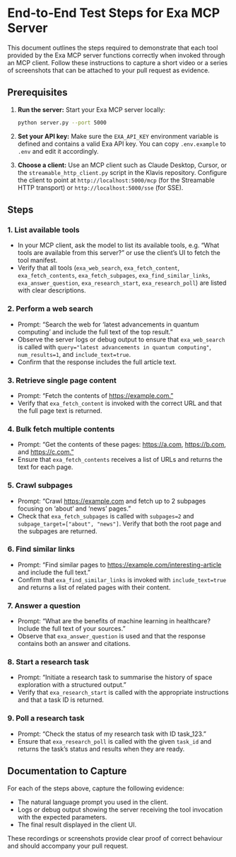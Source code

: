 # End‑to‑End Test Steps for Exa MCP Server

This document outlines the steps required to demonstrate that each tool provided
by the Exa MCP server functions correctly when invoked through an MCP client.
Follow these instructions to capture a short video or a series of screenshots
that can be attached to your pull request as evidence.

## Prerequisites

1. **Run the server:** Start your Exa MCP server locally:

   ```bash
   python server.py --port 5000
   ```

2. **Set your API key:** Make sure the `EXA_API_KEY` environment variable is
   defined and contains a valid Exa API key. You can copy `.env.example` to
   `.env` and edit it accordingly.

3. **Choose a client:** Use an MCP client such as Claude Desktop, Cursor, or
   the `streamable_http_client.py` script in the Klavis repository. Configure
   the client to point at `http://localhost:5000/mcp` (for the Streamable HTTP
   transport) or `http://localhost:5000/sse` (for SSE).

## Steps

### 1. List available tools

* In your MCP client, ask the model to list its available tools, e.g. “What
  tools are available from this server?” or use the client’s UI to fetch the
  tool manifest.
* Verify that all tools (`exa_web_search`, `exa_fetch_content`, `exa_fetch_contents`,
  `exa_fetch_subpages`, `exa_find_similar_links`, `exa_answer_question`,
  `exa_research_start`, `exa_research_poll`) are listed with clear descriptions.

### 2. Perform a web search

* Prompt: “Search the web for ‘latest advancements in quantum computing’ and
  include the full text of the top result.”
* Observe the server logs or debug output to ensure that `exa_web_search` is
  called with `query="latest advancements in quantum computing"`,
  `num_results=1`, and `include_text=true`.
* Confirm that the response includes the full article text.

### 3. Retrieve single page content

* Prompt: “Fetch the contents of https://example.com.”
* Verify that `exa_fetch_content` is invoked with the correct URL and that
  the full page text is returned.

### 4. Bulk fetch multiple contents

* Prompt: “Get the contents of these pages: https://a.com, https://b.com, and
  https://c.com.”
* Ensure that `exa_fetch_contents` receives a list of URLs and returns the
  text for each page.

### 5. Crawl subpages

* Prompt: “Crawl https://example.com and fetch up to 2 subpages focusing on
  ‘about’ and ‘news’ pages.”
* Check that `exa_fetch_subpages` is called with `subpages=2` and
  `subpage_target=["about", "news"]`. Verify that both the root page and the
  subpages are returned.

### 6. Find similar links

* Prompt: “Find similar pages to https://example.com/interesting-article and
  include the full text.”
* Confirm that `exa_find_similar_links` is invoked with `include_text=true`
  and returns a list of related pages with their content.

### 7. Answer a question

* Prompt: “What are the benefits of machine learning in healthcare? Include the
  full text of your sources.”
* Observe that `exa_answer_question` is used and that the response contains
  both an answer and citations.

### 8. Start a research task

* Prompt: “Initiate a research task to summarise the history of space exploration
  with a structured output.”
* Verify that `exa_research_start` is called with the appropriate
  instructions and that a task ID is returned.

### 9. Poll a research task

* Prompt: “Check the status of my research task with ID task_123.”
* Ensure that `exa_research_poll` is called with the given `task_id` and
  returns the task’s status and results when they are ready.

## Documentation to Capture

For each of the steps above, capture the following evidence:

* The natural language prompt you used in the client.
* Logs or debug output showing the server receiving the tool invocation with
  the expected parameters.
* The final result displayed in the client UI.

These recordings or screenshots provide clear proof of correct behaviour and
should accompany your pull request.
